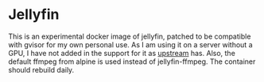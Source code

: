 # Jellyfin

This is an experimental docker image of jellyfin, patched to be compatible with gvisor for my own personal use. As I am using it on a server without a GPU, I have not added in the support for it as [upstream](https://github.com/jellyfin/jellyfin-packaging/blob/master/docker/Dockerfile) has. Also, the default ffmpeg from alpine is used instead of jellyfin-ffmpeg. The container should rebuild daily.

